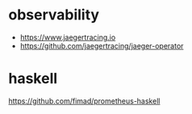 # observability
- https://www.jaegertracing.io
- https://github.com/jaegertracing/jaeger-operator


# haskell
https://github.com/fimad/prometheus-haskell